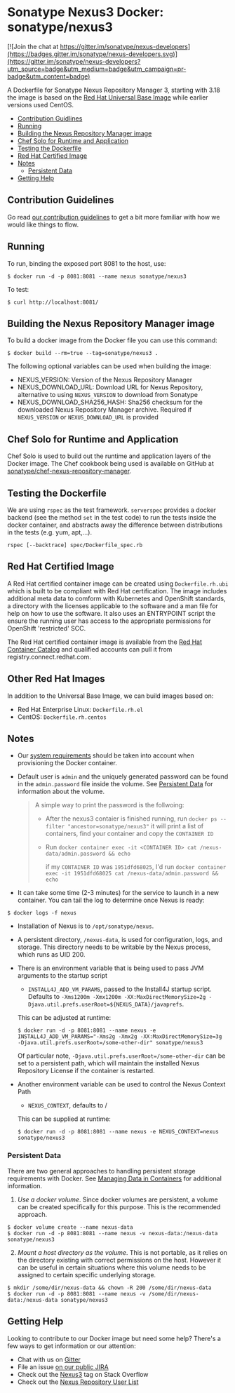 <!--

  Copyright (c) 2016-present Sonatype, Inc.

  Licensed under the Apache License, Version 2.0 (the "License");
  you may not use this file except in compliance with the License.
  You may obtain a copy of the License at

        http://www.apache.org/licenses/LICENSE-2.0

  Unless required by applicable law or agreed to in writing, software
  distributed under the License is distributed on an "AS IS" BASIS,
  WITHOUT WARRANTIES OR CONDITIONS OF ANY KIND, either express or implied.
  See the License for the specific language governing permissions and
  limitations under the License.

-->

# Sonatype Nexus3 Docker: sonatype/nexus3

[![Join the chat at https://gitter.im/sonatype/nexus-developers](https://badges.gitter.im/sonatype/nexus-developers.svg)](https://gitter.im/sonatype/nexus-developers?utm_source=badge&utm_medium=badge&utm_campaign=pr-badge&utm_content=badge)

A Dockerfile for Sonatype Nexus Repository Manager 3, starting with 3.18 the image is based on the [Red Hat Universal Base Image](https://www.redhat.com/en/blog/introducing-red-hat-universal-base-image) while earlier versions used CentOS.

* [Contribution Guidlines](#contribution-guidelines)
* [Running](#running)
* [Building the Nexus Repository Manager image](#building-the-nexus-repository-manager-image)
* [Chef Solo for Runtime and Application](#chef-solo-for-runtime-and-application)
* [Testing the Dockerfile](#testing-the-dockerfile)
* [Red Hat Certified Image](#red-hat-certified-image)
* [Notes](#notes)
  * [Persistent Data](#persistent-data)
* [Getting Help](#getting-help)

## Contribution Guidelines

Go read [our contribution guidelines](https://github.com/sonatype/docker-nexus3/blob/master/.github/CONTRIBUTING.md) to get a bit more familiar with how
we would like things to flow.

## Running

To run, binding the exposed port 8081 to the host, use:

```
$ docker run -d -p 8081:8081 --name nexus sonatype/nexus3
```

To test:

```
$ curl http://localhost:8081/
```

## Building the Nexus Repository Manager image

To build a docker image from the Docker file you can use this command:

```
$ docker build --rm=true --tag=sonatype/nexus3 .
```

The following optional variables can be used when building the image:

- NEXUS_VERSION: Version of the Nexus Repository Manager
- NEXUS_DOWNLOAD_URL: Download URL for Nexus Repository, alternative to using `NEXUS_VERSION` to download from Sonatype
- NEXUS_DOWNLOAD_SHA256_HASH: Sha256 checksum for the downloaded Nexus Repository Manager archive. Required if `NEXUS_VERSION`
 or `NEXUS_DOWNLOAD_URL` is provided

## Chef Solo for Runtime and Application

Chef Solo is used to build out the runtime and application layers of the Docker image. The Chef cookbook being used is available
on GitHub at [sonatype/chef-nexus-repository-manager](https://github.com/sonatype/chef-nexus-repository-manager).

## Testing the Dockerfile

We are using `rspec` as the test framework. `serverspec` provides a docker backend (see the method `set` in the test code)
 to run the tests inside the docker container, and abstracts away the difference between distributions in the tests
 (e.g. yum, apt,...).

    rspec [--backtrace] spec/Dockerfile_spec.rb

## Red Hat Certified Image

A Red Hat certified container image can be created using `Dockerfile.rh.ubi` which is built to be compliant with Red Hat certification.
The image includes additional meta data to comform with Kubernetes and OpenShift standards, a directory with the
licenses applicable to the software and a man file for help on how to use the software. It also uses an ENTRYPOINT
script the ensure the running user has access to the appropriate permissions for OpenShift 'restricted' SCC. 

The Red Hat certified container image is available from the 
[Red Hat Container Catalog](https://access.redhat.com/containers/#/registry.connect.redhat.com/sonatype/nexus-repository-manager)
and qualified accounts can pull it from registry.connect.redhat.com.

## Other Red Hat Images

In addition to the Universal Base Image, we can build images based on:
* Red Hat Enterprise Linux: `Dockerfile.rh.el`
* CentOS: `Dockerfile.rh.centos`

## Notes

* Our [system requirements](https://help.sonatype.com/display/NXRM3/System+Requirements) should be taken into account when provisioning the Docker container.
* Default user is `admin` and the uniquely generated password can be found in the `admin.password` file inside the volume. See [Persistent Data](#user-content-persistent-data) for information about the volume.
  
  > A simple way to print the password is the follwoing:
  > - After the nexus3 contaier is finished running, run `docker ps --filter "ancestor=sonatype/nexus3"`
  >   it will print a list of containers, find your container and copy the `CONTAINER ID`
  > - Run `docker container exec -it <CONTAINER ID> cat /nexus-data/admin.password && echo`
  >   
  >   if my `CONTAINER ID` was  `1951dfd68025`, I'd run `docker container exec -it 1951dfd68025 cat /nexus-data/admin.password && echo`

* It can take some time (2-3 minutes) for the service to launch in a
new container.  You can tail the log to determine once Nexus is ready:

```
$ docker logs -f nexus
```

* Installation of Nexus is to `/opt/sonatype/nexus`.  

* A persistent directory, `/nexus-data`, is used for configuration,
logs, and storage. This directory needs to be writable by the Nexus
process, which runs as UID 200.

* There is an environment variable that is being used to pass JVM arguments to the startup script

  * `INSTALL4J_ADD_VM_PARAMS`, passed to the Install4J startup script. Defaults to `-Xms1200m -Xmx1200m -XX:MaxDirectMemorySize=2g -Djava.util.prefs.userRoot=${NEXUS_DATA}/javaprefs`.

  This can be adjusted at runtime:

  ```
  $ docker run -d -p 8081:8081 --name nexus -e INSTALL4J_ADD_VM_PARAMS="-Xms2g -Xmx2g -XX:MaxDirectMemorySize=3g  -Djava.util.prefs.userRoot=/some-other-dir" sonatype/nexus3
  ```

  Of particular note, `-Djava.util.prefs.userRoot=/some-other-dir` can be set to a persistent path, which will maintain
  the installed Nexus Repository License if the container is restarted.

* Another environment variable can be used to control the Nexus Context Path

  * `NEXUS_CONTEXT`, defaults to /

  This can be supplied at runtime:

  ```
  $ docker run -d -p 8081:8081 --name nexus -e NEXUS_CONTEXT=nexus sonatype/nexus3
  ```

### Persistent Data

There are two general approaches to handling persistent storage requirements
with Docker. See [Managing Data in Containers](https://docs.docker.com/engine/tutorials/dockervolumes/)
for additional information.

  1. *Use a docker volume*.  Since docker volumes are persistent, a volume can be created specifically for
  this purpose.  This is the recommended approach.  

  ```
  $ docker volume create --name nexus-data
  $ docker run -d -p 8081:8081 --name nexus -v nexus-data:/nexus-data sonatype/nexus3
  ```

  2. *Mount a host directory as the volume*.  This is not portable, as it
  relies on the directory existing with correct permissions on the host.
  However it can be useful in certain situations where this volume needs
  to be assigned to certain specific underlying storage.  

  ```
  $ mkdir /some/dir/nexus-data && chown -R 200 /some/dir/nexus-data
  $ docker run -d -p 8081:8081 --name nexus -v /some/dir/nexus-data:/nexus-data sonatype/nexus3
  ```

## Getting Help

Looking to contribute to our Docker image but need some help? There's a few ways to get information or our attention:

* Chat with us on [Gitter](https://gitter.im/sonatype/nexus-developers)
* File an issue [on our public JIRA](https://issues.sonatype.org/projects/NEXUS/)
* Check out the [Nexus3](http://stackoverflow.com/questions/tagged/nexus3) tag on Stack Overflow
* Check out the [Nexus Repository User List](https://groups.google.com/a/glists.sonatype.com/forum/?hl=en#!forum/nexus-users)
